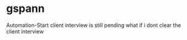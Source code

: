 # gspann
Automation-Start
client interview is still pending
what if i dont clear the client interview
